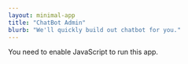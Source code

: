 ```yaml
---
layout: minimal-app
title: "ChatBot Admin"
blurb: "We'll quickly build out chatbot for you."
---
```


<link rel="manifest" href="manifest.json"/>

<script defer="defer" src="static/js/main.4775e3cf.js"></script>

<link href="static/css/main.e6c13ad2.css" rel="stylesheet">

<noscript>You need to enable JavaScript to run this app.</noscript>

<div id="root"></div>

